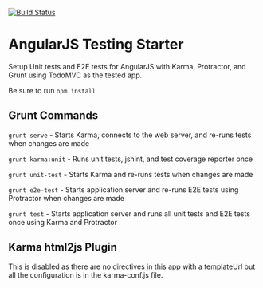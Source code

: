 [![Build Status](https://travis-ci.org/futur/angular-testing-starter.svg?branch=master)](https://travis-ci.org/futur/angular-testing-starter)

AngularJS Testing Starter
====================

Setup Unit tests and E2E tests for AngularJS with Karma, Protractor, and Grunt using TodoMVC as the tested app.

Be sure to run ```npm install```

Grunt Commands
---
```grunt serve``` - Starts Karma, connects to the web server, and re-runs tests when changes are made

```grunt karma:unit``` - Runs unit tests, jshint, and test coverage reporter once

```grunt unit-test``` - Starts Karma and re-runs tests when changes are made

```grunt e2e-test``` - Starts application server and re-runs E2E tests using Protractor when changes are made

```grunt test``` - Starts application server and runs all unit tests and E2E tests once using Karma and Protractor

Karma html2js Plugin
---
This is disabled as there are no directives in this app with a templateUrl but all the configuration is in the karma-conf.js file.
